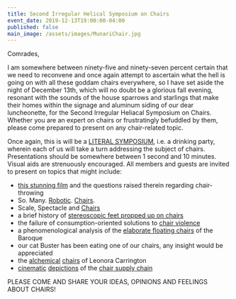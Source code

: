 ```yaml
---
title: Second Irregular Helical Symposium on Chairs
event_date: 2019-12-13T19:00:00-04:00
published: false
main_image: /assets/images/MunariChair.jpg
---
```


Comrades,

I am somewhere between ninety-five and ninety-seven percent certain that we
need to reconvene and once again attempt to ascertain what the hell is going on
with all these goddam chairs everywhere, so I have set aside the night of
December 13th, which will no doubt be a glorious fall evening, resonant with
the sounds of the house sparrows and starlings that make their homes within the
signage and aluminum siding of our dear luncheonette, for the Second Irregular
Heliacal Symposium on Chairs. Whether you are an expert on chairs or
frustratingly befuddled by them, please come prepared to present on any
chair-related topic.

Once again, this is will be a [LITERAL
SYMPOSIUM](https://upload.wikimedia.org/wikipedia/commons/0/0e/Symposium_scene_Nicias_Painter_MAN.jpg),
i.e. a drinking party, wherein each of us will take a turn addressing the
subject of chairs. Presentations should be somewhere between 1 second and 10
minutes. Visual aids are strenuously encouraged. All members and guests are
invited to present on topics that might include:

- [this stunning film](https://www.youtube.com/watch?v=6zThaaIfufQ) and the questions raised therein regarding chair-throwing
- So. Many. [Robotic](https://youtu.be/8CpXo_suIBY). [Chairs](https://www.youtube.com/watch?v=vlXh8RvvcuI).
- Scale, Spectacle and [Chairs](https://artsandculture.google.com/asset/_/fAE-6AJXfgE0Ig)
- a brief history of [stereoscopic feet propped up on chairs](http://media.getty.edu/museum/images/web/enlarge/09002201.jpg)
- the failure of consumption-oriented solutions to [chair violence](https://imgur.com/XbNfjQV)
- a phenomenological analysis of the [elaborate floating chairs](https://i.pinimg.com/originals/51/31/fe/5131fee6e897364665265d76427cc4f9.jpg) of the Baroque
- our cat Buster has been eating one of our chairs, any insight would be appreciated
- the [alchemical](http://farm3.static.flickr.com/2172/5772745125_097854f7d1_o.jpg) [chairs](http://www.tendreams.org/carrington/The%20Chair%201955.jpg) of Leonora Carrington
- [cinematic](https://getyarn.io/yarn-clip/de1af015-ce44-4f24-a5a7-b62e28f02596) [depictions](https://getyarn.io/yarn-clip/b26a198c-e1a4-4ef5-9cba-2b899734daf1) of the [chair supply chain](https://getyarn.io/yarn-clip/52d545df-949b-4f7f-b71b-7d1f1eae55ef)

PLEASE COME AND SHARE YOUR IDEAS, OPINIONS AND FEELINGS ABOUT CHAIRS!


